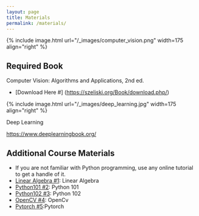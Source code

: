 ```yaml
---
layout: page
title: Materials
permalink: /materials/
---
```


{% include image.html url="/_images/computer_vision.png" width=175 align="right" %}

## Required Book

Computer Vision: Algorithms and Applications, 2nd ed.
* [Download Here #]  (https://szeliski.org/Book/download.php/)

{% include image.html url="/_images/deep_learning.jpg" width=175 align="right" %}

Deep Learning

https://www.deeplearningbook.org/

## Additional Course Materials

* If you are not familiar with Python programming, use any online tutorial to get a handle of it.
* [Linear Algebra #1](https://www.youtube.com/watch?v=fNk_zzaMoSs&list=PLZHQObOWTQDPD3MizzM2xVFitgF8hE_ab): Linear Algebra
* [Python101 #2](https://www.youtube.com/watch?v=eWRfhZUzrAc): Python 101
* [Python102 #3](https://www.youtube.com/watch?v=HGOBQPFzWKo): Python 102
* [OpenCV #4](https://www.youtube.com/watch?v=oXlwWbU8l2o&t=67s): OpenCv
* [Pytorch #5](https://www.youtube.com/watch?v=IC0_FRiX-sw&list=PL_lsbAsL_o2CTlGHgMxNrKhzP97BaG9ZN):Pytorch
